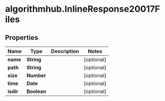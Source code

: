 # algorithmhub.InlineResponse20017Files

## Properties
Name | Type | Description | Notes
------------ | ------------- | ------------- | -------------
**name** | **String** |  | [optional] 
**path** | **String** |  | [optional] 
**size** | **Number** |  | [optional] 
**time** | **Date** |  | [optional] 
**isdir** | **Boolean** |  | [optional] 


